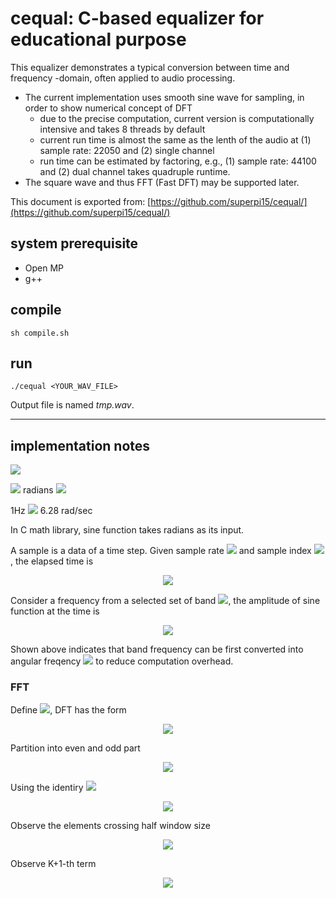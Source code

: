 # cequal: C-based equalizer for educational purpose 

This equalizer demonstrates a typical conversion between time and frequency -domain, often applied to audio processing. 

* The current implementation uses smooth sine wave for sampling, in order to show numerical concept of DFT
  * due to the precise computation, current version is computationally intensive and takes 8 threads by default
  * current run time is almost the same as the lenth of the audio at (1) sample rate: 22050 and (2) single channel
  * run time can be estimated by factoring, e.g., (1) sample rate: 44100 and (2) dual channel takes quadruple runtime. 
* The square wave and thus FFT (Fast DFT) may be supported later.

This document is exported from: [https://github.com/superpi15/cequal/](https://github.com/superpi15/cequal/)

## system prerequisite 

* Open MP
* g++ 

## compile
```shell
sh compile.sh
```

## run 

```shell
./cequal <YOUR_WAV_FILE>
```
Output file is named *tmp.wav*.

--- --- ---

## implementation notes 

![](https://latex.codecogs.com/svg.latex?{e^{i\phi}=\cos{\phi}+i\sin{\phi}})

![](https://latex.codecogs.com/svg.latex?{2\pi}) radians 
![](https://latex.codecogs.com/svg.latex?{=360\degree})

1Hz ![](https://latex.codecogs.com/svg.latex?{\approx}) 6.28 rad/sec

In C math library, sine function takes radians as its input. 


A sample is a data of a time step. 
Given sample rate ![](https://latex.codecogs.com/svg.latex?{\alpha}) 
and sample index ![](https://latex.codecogs.com/svg.latex?{k}), 
the elapsed time is <br/>
<p align="center">
<img src="https://latex.codecogs.com/svg.latex?{\frac{k}{\alpha}}"/>
</p>

Consider a frequency from a selected set of band ![](https://latex.codecogs.com/svg.latex?{f_i\in\\{f_1,f_2,...,f_n\\}}), the amplitude of sine function at the time is <br/>
<p align="center">
<img src="https://latex.codecogs.com/svg.latex?{{\sin}2\pi{f_i}\frac{k}{\alpha}={\sin}\omega_i\frac{k}{\alpha}}"/>
</p>

Shown above indicates that band frequency can be first converted into angular freqency 
![](https://latex.codecogs.com/svg.latex?{\omega})
to reduce computation overhead. 


### FFT 

Define 
![](https://latex.codecogs.com/svg.latex?{W_N=e^{-j(2\pi/N)}}), DFT has the form 

<p align="center">
<img src="https://latex.codecogs.com/svg.latex?{X(k)=\sum^{N-1}_{n=0}x(n)W^{kn}_{N}}"/>
</p>

Partition into even and odd part 

<p align="center">
<img src="https://latex.codecogs.com/svg.latex?{X(k)=\sum^{N-1}_{r=0,n=2r}x(n)W^{kn}_{N}+\sum^{N-1}_{r=0,n=2r+1}x(n)W^{kn}_{N}}"/>
</p>

Using the identiry 
![](https://latex.codecogs.com/svg.latex?{W^2_N=(e^{-j(2\pi/N)})^2=e^{-j(2\pi/(N/2))}=W_{N/2}})

<p align="center">
<img src="https://latex.codecogs.com/svg.latex?{X(k)=\sum^{N/2-1}_{r=0}x(2r)W^{kr}_{N/2}+W^k_{N}\sum^{N/2-1}_{r=0}x(2r+1)W^{kr}_{N/2}}"/>
</p>

Observe the elements crossing half window size

<p align="center">
<img src="https://latex.codecogs.com/svg.latex?{X(k+N/2)=\sum^{N/2-1}_{r=0}x(2r)W^{kr}_{N/2}-W^k_{N}\sum^{N/2-1}_{r=0}x(2r+1)W^{kr}_{N/2}}"/>
</p>

Observe K+1-th term 


<p align="center">
<img src="https://latex.codecogs.com/svg.latex?{X(k+1)=\sum^{N/2-1}_{r=0}x(2r)W^{(k+1)r}_{N/2}+W^{(k+1)}_{N}\sum^{N/2-1}_{r=0}x(2r+1)W^{(k+1)r}_{N/2}}"/>
</p>
